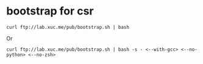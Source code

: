 bootstrap for csr
================

```
curl ftp://lab.xuc.me/pub/bootstrap.sh | bash
```

Or

```
curl ftp://lab.xuc.me/pub/bootstrap.sh | bash -s - <--with-gcc> <--no-python> <--no-zsh>
```
